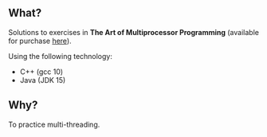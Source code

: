 ## What?

Solutions to exercises in __The Art of Multiprocessor Programming__ (available for purchase 
[here](https://www.amazon.com/Art-Multiprocessor-Programming-Revised-Reprint/dp/0123973376)).

Using the following technology:

* C++ (gcc 10)
* Java (JDK 15)

## Why?

To practice multi-threading.
